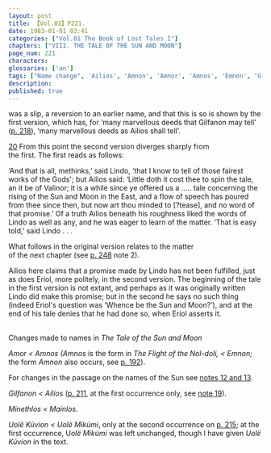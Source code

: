 ```yaml
---
layout: post
title: 【Vol.01】P221.
date: 1983-01-01 03:41
categories: ["Vol.01 The Book of Lost Tales I"]
chapters: ["VIII. THE TALE OF THE SUN AND MOON"]
page_num: 221
characters: 
glossaries: ['an']
tags: ["Name change", 'Ailios', 'Amnon', 'Amnor', 'Amnos', 'Emnon', 'Gilfanon', 'Lindo', 'Mainlos']
description: 
published: true
---
```


<p style="text-indent: 0;">
was a slip, a reversion to an earlier name, and that this is so is shown by the first version, which has, for ‘many marvellous deeds that Gilfanon may tell’ (<a href="{{site.baseurl}}/vol01-p218">p. 218</a>), ‘many marvellous deeds as Ailios shall tell’.
</p>

[20]({{site.baseurl}}/vol01-p218) From this point the second version diverges sharply from<BR>the first. The first reads as follows:

‘And that is all, methinks,’ said Lindo, ‘that I know to tell of those fairest works of the Gods'; but Ailios said: ‘Little doth it cost thee to spin the tale, an it be of Valinor; it is a while since ye offered us a ..... tale concerning the rising of the Sun and Moon in the East, and a flow of speech has poured from thee since then, but now art thou minded to [?tease], and no word of that promise.’ Of a truth Ailios beneath his roughness liked the words of Lindo as well as any, and he was eager to learn of the matter. ‘That is easy told,’ said Lindo . . .

What follows in the original version relates to the matter<BR>of the next chapter (see [p. 248]({{site.baseurl}}/vol01-p248) note 2).

Ailios here claims that a promise made by Lindo has not been fulfilled, just as does Eriol, more politely, in the second version. The beginning of the tale in the first version is not extant, and perhaps as it was originally written Lindo did make this promise; but in the second he says no such thing (indeed Eriol's question was ‘Whence be the Sun and Moon?’), and at the end of his tale denies that he had done so, when Eriol asserts it.

<BR>
Changes made to names in <I>The Tale of the Sun and Moon</I>

<I>Amor    < Amnos (Amnos</I> is the form in <I>The Flight of the Nol-doli, < Emnon;</I> the form <I>Amnon</I> also occurs, see [p. 192]({{site.baseurl}}/vol01-p192)).

For changes in the passage on the names of the Sun see [notes 12 and 13]({{site.baseurl}}/vol01-p220).

<I>Gilfanon    < Ailios</I> ([p. 211]({{site.baseurl}}/vol01-p211), at the first occurrence only, see [note 19]({{site.baseurl}}/vol01-p220)).

<I>Minethlos    < Mainlos</I>.

<I>Uolë Kúvion < Uolë Mikúmi</I>, only at the second occurrence on [p. 215]({{site.baseurl}}/vol01-p215); at the first occurrence, U<I>olë Mikúmi</I> was left unchanged, though I have given <I>Uolë Kúvion</I> in the text.

